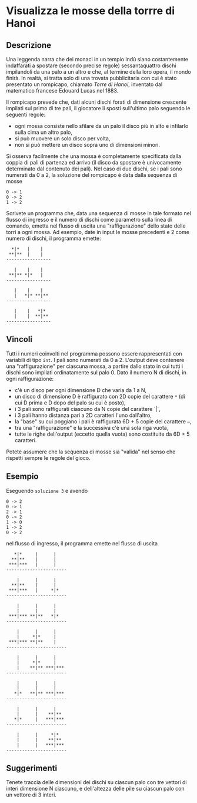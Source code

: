 Visualizza le mosse della torrre di Hanoi
=========================================

Descrizione
-----------

Una leggenda narra che dei monaci in un tempio Indù siano costantemente
indaffarati a spostare (secondo precise regole) sessantaquattro dischi
impilandoli da una palo a un altro e che, al termine della loro opera, il
mondo finirà. In realtà, si tratta solo di una trovata pubblicitaria con cui è
stato presentato un rompicapo, chiamato *Torre di Hanoi*, inventato dal
matematico francese Edouard Lucas nel 1883.

Il rompicapo prevede che, dati alcuni dischi forati di dimensione crescente
impilati sul primo di tre pali, il giocatore li sposti sull'ultimo palo seguendo
le seguenti regole:

- ogni mossa consiste nello sfilare da un palo il disco più in alto e infilarlo
  sulla cima un altro palo,
- si può muovere un solo disco per volta,
- non si può mettere un disco sopra uno di dimensioni minori.

Si osserva facilmente che una mossa è completamente specificata dalla coppia di
pali di partenza ed arrivo (il disco da spostare è univocamente determinato dal
contenuto dei pali). Nel caso di due dischi, se i pali sono numerati da 0 a 2,
la soluzione del rompicapo è data dalla sequenza di mosse

	0 -> 1
	0 -> 2
	1 -> 2

Scrivete un programma che, data una sequenza di mosse in tale formato nel flusso
di ingresso e il numero di dischi come parametro sulla linea di comando, emetta
nel flusso di uscita una "raffigurazione" dello stato delle torri a ogni mossa.
Ad esempio, date in input le mosse precedenti e 2 come numero di dischi, il
programma emette:

	  *|*   |    |   
	 **|**  |    |   
	-----------------

	   |    |    |   
	 **|** *|*   |   
	-----------------

	   |    |    |   
	   |   *|* **|**
	-----------------

	   |    |   *|*  
	   |    |  **|**
	-----------------


Vincoli
-------

Tutti i numeri coinvolti nel programma possono essere rappresentati con
variabili di tipo `int`. I pali sono numerati da 0 a 2. L'output deve contenere
una "raffigurazione" per ciascuna mossa, a partire dallo stato in cui tutti i
dischi sono impilati ordinatamente sul palo 0. Dato il numero N di dischi, in
ogni raffigurazione:

- c'è un disco per ogni dimensione D che varia da 1 a N,
- un disco di dimensione D è raffigurato con 2D copie del carattere `*`
  (di cui D prima e D dopo del palo su cui è posto),
- i 3 pali sono raffigurati ciascuno da N copie del carattere ´|´,
- i 3 pali hanno distanza pari a 2D caratteri l'uno dall'altro,
- la "base" su cui poggiano i pali è raffigurata 6D + 5 copie del carattere `–`,
- tra una "raffigurazione" e la successiva c'è una sola riga vuota,
- tutte le righe dell'output (eccetto quella vuota) sono costituite da 6D + 5 caratteri.

Potete assumere che la sequenza di mosse sia "valida" nel senso che rispetti
sempre le regole del gioco.


Esempio
-------

Eseguendo `soluzione 3` e avendo

	0 -> 2
	0 -> 1
	2 -> 1
	0 -> 2
	1 -> 0
	1 -> 2
	0 -> 2

nel flusso di ingresso, il programma emette nel flusso di uscita

	   *|*     |      |    
	  **|**    |      |    
	 ***|***   |      |    
	-----------------------

	    |      |      |    
	  **|**    |      |    
	 ***|***   |     *|*   
	-----------------------

	    |      |      |    
	    |      |      |    
	 ***|*** **|**   *|*   
	-----------------------

	    |      |      |    
	    |     *|*     |    
	 ***|*** **|**    |    
	-----------------------

	    |      |      |    
	    |     *|*     |    
	    |    **|** ***|***
	-----------------------

	    |      |      |    
	    |      |      |    
	   *|*   **|** ***|***
	-----------------------

	    |      |      |    
	    |      |    **|**  
	   *|*     |   ***|***
	-----------------------

	    |      |     *|*   
	    |      |    **|**  
	    |      |   ***|***
	-----------------------


Suggerimenti
------------

Tenete traccia delle dimensioni dei dischi su ciascun palo con tre vettori di
interi dimensione N ciascuno, e dell'altezza delle pile su ciascun palo con un
vettore di 3 interi.
